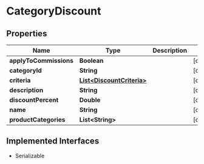 

# CategoryDiscount


## Properties

| Name | Type | Description | Notes |
|------------ | ------------- | ------------- | -------------|
|**applyToCommissions** | **Boolean** |  |  [optional] |
|**categoryId** | **String** |  |  [optional] |
|**criteria** | [**List&lt;DiscountCriteria&gt;**](DiscountCriteria.md) |  |  [optional] |
|**description** | **String** |  |  [optional] |
|**discountPercent** | **Double** |  |  [optional] |
|**name** | **String** |  |  [optional] |
|**productCategories** | **List&lt;String&gt;** |  |  [optional] |


## Implemented Interfaces

* Serializable

